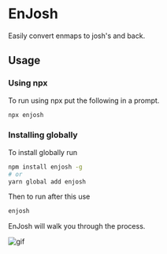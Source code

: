 # EnJosh
Easily convert enmaps to josh's and back.
## Usage
### Using npx
To run using npx put the following in a prompt.
```bash
npx enjosh
```
### Installing globally
To install globally run 
```bash
npm install enjosh -g
# or 
yarn global add enjosh
```
Then to run after this use 
```bash
enjosh
```
EnJosh will walk you through the process.

![gif](https://cdn.discordapp.com/attachments/606876870063030273/763225686533603328/enjosh.gif)

